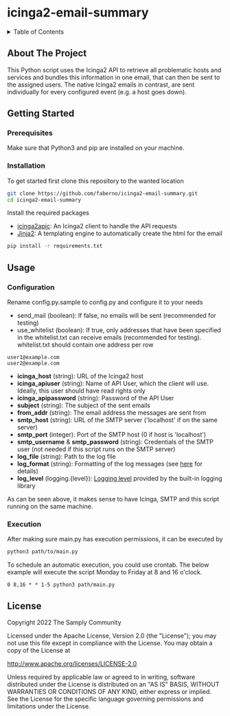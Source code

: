 # icinga2-email-summary


<!-- TABLE OF CONTENTS -->
<details>
  <summary>Table of Contents</summary>
  <ol>
    <li>
      <a href="#about-the-project">About The Project</a>
    </li>
    <li>
      <a href="#getting-started">Getting Started</a>
      <ul>
        <li><a href="#prerequisites">Prerequisites</a></li>
        <li><a href="#installation">Installation</a></li>
      </ul>
    </li>
    <li>
      <a href="#usage">Usage</a>
      <ul>
        <li><a href="#configuration">Configuration</a></li>
        <li><a href="#execution">Execution</a></li>
      </ul>
    </li>
    <li><a href="#license">License</a></li>
    <li><a href="#contact">Contact</a></li>
  </ol>
</details>



<!-- ABOUT THE PROJECT -->
## About The Project

This Python script uses the Icinga2 API to retrieve all problematic hosts and services and bundles
this information in one email, that can then be sent to the assigned users. The native Icinga2
emails in contrast, are sent individually for every configured event (e.g. a host goes down).

<!-- GETTING STARTED -->
## Getting Started

### Prerequisites
Make sure that Python3 and pip are installed on your machine.

### Installation

To get started first clone this repository to the wanted location
```sh
git clone https://github.com/faberno/icinga2-email-summary.git
cd icinga2-email-summary
```

Install the required packages 
* [icinga2apic](https://github.com/TeraIT-at/icinga2apic): An Icinga2 client to handle the API requests
* [Jinja2](https://jinja.palletsprojects.com/): A templating engine to automatically create the html for the email
```sh
pip install -r requirements.txt
```

<!-- USAGE EXAMPLES -->
## Usage

### Configuration
Rename config.py.sample to config.py and configure it to your needs
* send_mail (boolean): If false, no emails will be sent (recommended for testing)
* use_whitelist (boolean): If true, only addresses that have been specified in the whitelist.txt can receive emails (recommended for testing).  
whitelist.txt should contain one address per row
```text
user1@example.com
user2@example.com
```
* <strong>icinga_host</strong> (string): URL of the Icinga2 host
* <strong>icinga_apiuser</strong> (string): Name of API User, which the client will use. Ideally, this user should have read rights only
* <strong>icinga_apipassword</strong> (string): Password of the API User
* <strong>subject</strong> (string): The subject of the sent emails
* <strong>from_addr</strong> (string): The email address the messages are sent from
* <strong>smtp_host</strong> (string): URL of the SMTP server ('localhost' if on the same server)
* <strong>smtp_port</strong> (integer): Port of the SMTP host (0 if host is 'localhost')
* <strong>smtp_username</strong> & <strong>smtp_password</strong> (string): Credentials of the SMTP user (not needed íf this script runs on the SMTP server)
* <strong>log_file</strong> (string): Path to the log file
* <strong>log_format</strong> (string): Formatting of the log messages (see [here](https://docs.python.org/3/library/logging.html#logrecord-attributes) for details)
* <strong>log_level</strong> (logging.{level}): [Logging level](https://docs.python.org/3/library/logging.html#logging-levels) provided by the built-in logging library

As can be seen above, it makes sense to have Icinga, SMTP and this script running on the same machine.

### Execution

After making sure main.py has execution permissions, it can be executed by 
```sh
python3 path/to/main.py
```

To schedule an automatic execution, you could use crontab. The below example will execute the script Monday to Friday at 8 and 16 o'clock.
```text
0 8,16 * * 1-5 python3 path/main.py
```


<!-- LICENSE -->
## License

Copyright 2022 The Samply Community

Licensed under the Apache License, Version 2.0 (the "License"); you may not use this file except in compliance with the License. You may obtain a copy of the License at

http://www.apache.org/licenses/LICENSE-2.0

Unless required by applicable law or agreed to in writing, software distributed under the License is distributed on an "AS IS" BASIS, WITHOUT WARRANTIES OR CONDITIONS OF ANY KIND, either express or implied. See the License for the specific language governing permissions and limitations under the License.

